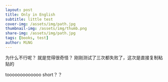 ```yaml
---
layout: post
title: Only in English
subtitle: little test
cover-img: /assets/img/path.jpg
thumbnail-img: /assets/img/thumb.png
share-img: /assets/img/path.jpg
tags: [books, test]
author: MiNG
---
```



为什么不行呢？
就是觉得很奇怪？
刚刚测试了三次都失败了，这次是直接复制粘贴的

tooooooooooooo short？？

